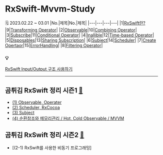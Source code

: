 # RxSwift-Mvvm-Study

🗒 2023.02.22 ~ 03.01
|No.|제목|No.|제목|
|---|---|---|---|
|1|[RxSwift란?](https://jesskoh.notion.site/RxSwift-118416d275de43519ad2cf2537753cdd)|9|[Transforming Operator](https://jesskoh.notion.site/Transforming-Operator-f5f6493aaafa407bb4f0c3a270196495)|
|2|[Observable](https://jesskoh.notion.site/Observable-a1e30534a0d24d89afd49c619246aa59)|10|[Combining Operator](https://jesskoh.notion.site/Combining-Operator-aa6d8b5d89d944c8b88ebdc6e213cc9c)|
|3|[Subscribe](https://jesskoh.notion.site/Subscribe-ad9a0e49ab354bf1a4ca9b8dd69f76a4)|11|[Conditional Operator](https://jesskoh.notion.site/Conditional-Operator-09200d174c894bd1935b7eebd6dceb85)|
|4|[Inallible](https://jesskoh.notion.site/Infallible-9f864a39c5ff43be84632d1774e12ca7)|12|[Time-based Operator](https://jesskoh.notion.site/Time-based-Operator-2624014ae8a1429cb3df4c459853a9b3)|
|5|[Disposables](https://jesskoh.notion.site/Disposables-1397a12fa14c4316b59cb7eab2f21611)|13|[Sharing Subscription](https://jesskoh.notion.site/Sharing-Subscription-b3d812a19e154180998256d4907ad240)|
|6|[Subject](https://jesskoh.notion.site/Subject-78738dc98f6d46aba7b1c3cd6f5ff4e7)|14|[Scheduler](https://jesskoh.notion.site/Scheduler-6a981e8926e54b4f9be36ac527d51a74)|
|7|[Create Opertaor](https://jesskoh.notion.site/Create-Opertator-0fb83fc1d8094239b4ac10d70be9507c)|15|[ErrorHandling](https://jesskoh.notion.site/ErrorHandling-8d996822369f495fbf1808bf1fa4529f)|
|8|[Filtering Operator](https://jesskoh.notion.site/Filtering-Operator-66cf9cbd6e8e414893e3f34676c47d61)|


### 💡

[RxSwift Input/Output 구조 사용하기](https://jesskoh.notion.site/RxSwift-Input-Output-9342257e5b344969bb6442065517a7af)


---
## 곰튀김 RxSwift 정리 시즌1 [🔗](https://www.youtube.com/watch?v=w5Qmie-GbiA&t=7896s)
- [(1) Observable, Operater](https://jesskoh.notion.site/RxSwift-1-9486c6be966e4469abf7e8f48d341d51)
- [(2) Scheduler, RxCocoa](https://jesskoh.notion.site/RxSwift-2-_-Scheduler-RxCocoa-619dcbfef65e44388442645afeb526b9)
- [(3) Subject](https://jesskoh.notion.site/RxSwift-3-_-Subject-ca52d04658354555a27c4f3f4b4a6bb6)
- [(4) 순환참조와 메모리관리 / Hot, Cold Observable / MVVM](https://jesskoh.notion.site/RxSwift-4-_-Hot-Cold-Observable-MVVM-0b9c0e56af6a4c76ba1db4af6d275994)

## 곰튀김 RxSwift 정리 시즌2 [🔗](https://www.youtube.com/watch?v=iHKBNYMWd5I&list=PL03rJBlpwTaBrhux_C8RmtWDI_kZSLvdQ&index=1)
- [(2-1) RxSwift를 사용한 비동기 프로그래밍]

